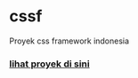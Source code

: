 # cssf
Proyek css framework indonesia
### [lihat proyek di sini ](https://github.com/nelsenpro/framecss)
